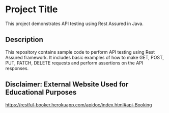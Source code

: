 # Project Title
This project demonstrates API testing using Rest Assured in Java.

## Description
This repository contains sample code to perform API testing using Rest Assured framework. 
It includes basic examples of how to make GET, POST, PUT, PATCH, DELETE requests and perform assertions on the API responses.

## Disclaimer: External Website Used for Educational Purposes
https://restful-booker.herokuapp.com/apidoc/index.html#api-Booking 


